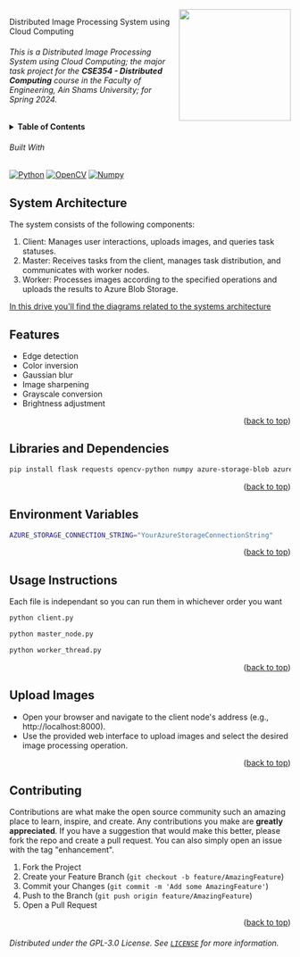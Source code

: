 
<!-- Much thanks to https://github.com/othneildrew/Best-README-Template for the template -->
<!-- And to https://github.com/alexandresanlim/Badges4-README.md-Profile for the badges -->
<img id="top" src="https://i.imgur.com/iW7JeHC.png" width="200" align="right" />

Distributed Image Processing System using Cloud Computing

  
###### This is a _Distributed Image Processing System using Cloud Computing_; the major task project for the **CSE354 - Distributed Computing** course in the Faculty of Engineering, Ain Shams University; for Spring 2024.

<details>
  <summary><b>Table of Contents</b></summary>
	<ol>
		<li><a href="#system-architecture">System Architecture</a></li>
    <li><a href="#features">Features</a></li>
    <li><a href="#libraries-and-dependencies">Libraries and Dependencies</a></li>
		<li><a href="#environment-variables">Environment Variables</a></li>
		<li><a href="#usage-instructions">Usage Instructions</a></li>
		<li><a href="#upload-images">Upload Images</a></li>
	</ol>
</details>


###### Built With

[![Python][python-shield]][python-url]
[![OpenCV][opencv-shield]][opencv-url]
[![Numpy][numpy-shield]][numpy-url]
<!-- [![Pandas][pandas-shield]][pandas-url] -->

## System Architecture
The system consists of the following components:

<ol>
  <li>Client: Manages user interactions, uploads images, and queries task statuses.</li>
  <li>Master: Receives tasks from the client, manages task distribution, and communicates with worker nodes.</li>
  <li>Worker: Processes images according to the specified operations and uploads the results to Azure Blob Storage.</li>
</ol>

<a href="https://drive.google.com/drive/folders/1XeuYIAMhx1omu4jxlUMmWX6BUMGJtcLN?usp=sharing">In this drive you'll find the diagrams related to the systems architecture</a>


## Features
<ul>
  <li>Edge detection</li>
  <li>Color inversion</li>
  <li>Gaussian blur</li>
  <li>Image sharpening</li>
  <li>Grayscale conversion</li>
  <li>Brightness adjustment</li>
</ul>

<p align="right">(<a href="#top">back to top</a>)</p>

## Libraries and Dependencies

  ```sh
  pip install flask requests opencv-python numpy azure-storage-blob azure-storage-queue
  ```

<p align="right">(<a href="#top">back to top</a>)</p>

## Environment Variables
```sh
AZURE_STORAGE_CONNECTION_STRING="YourAzureStorageConnectionString"
```
<p align="right">(<a href="#top">back to top</a>)</p>

## Usage Instructions

Each file is independant so you can run them in whichever order you want 

```sh
python client.py
```
```sh
python master_node.py
```
```sh
python worker_thread.py
```

<p align="right">(<a href="#top">back to top</a>)</p>

## Upload Images
<ul>
  <li>Open your browser and navigate to the client node's address (e.g., http://localhost:8000).</li>
  <li>Use the provided web interface to upload images and select the desired image processing operation.</li>
</ul>

<p align="right">(<a href="#top">back to top</a>)</p>

## Contributing

Contributions are what make the open source community such an amazing place to learn, inspire, and create. Any contributions you make are **greatly appreciated**.
If you have a suggestion that would make this better, please fork the repo and create a pull request. You can also simply open an issue with the tag "enhancement".

1. Fork the Project
2. Create your Feature Branch (`git checkout -b feature/AmazingFeature`)
3. Commit your Changes (`git commit -m 'Add some AmazingFeature'`)
4. Push to the Branch (`git push origin feature/AmazingFeature`)
5. Open a Pull Request

<p align="right">(<a href="#top">back to top</a>)</p>


###### Distributed under the  GPL-3.0 License. See [`LICENSE`](/LICENSE) for more information.

<!-- MARKDOWN LINKS & IMAGES -->
<!-- https://www.markdownguide.org/basic-syntax/#reference-style-links -->

[contributors-shield]: https://img.shields.io/github/contributors/vadrif-draco/asufecse483project-simpleperceptionstack.svg?style=for-the-badge
[contributors-url]: https://github.com/vadrif-draco/asufecse483project-simpleperceptionstack/graphs/contributors
[forks-shield]: https://img.shields.io/github/forks/vadrif-draco/asufecse483project-simpleperceptionstack.svg?style=for-the-badge
[forks-url]: https://github.com/vadrif-draco/asufecse483project-simpleperceptionstack/network/members
[stars-shield]: https://img.shields.io/github/stars/vadrif-draco/asufecse483project-simpleperceptionstack.svg?style=for-the-badge
[stars-url]: https://github.com/vadrif-draco/asufecse483project-simpleperceptionstack/stargazers
[issues-shield]: https://img.shields.io/github/issues/vadrif-draco/asufecse483project-simpleperceptionstack.svg?style=for-the-badge
[issues-url]: https://github.com/vadrif-draco/asufecse483project-simpleperceptionstack/issues

[python-shield]: https://img.shields.io/badge/Python-FFD43B?style=for-the-badge&logo=python&logoColor=blue
[python-url]: https://www.python.org/
[opencv-shield]: https://img.shields.io/badge/OpenCV-27338e?style=for-the-badge&logo=OpenCV&logoColor=white
[opencv-url]: https://opencv.org/
[numpy-shield]: https://img.shields.io/badge/Numpy-777BB4?style=for-the-badge&logo=numpy&logoColor=white
[numpy-url]: https://numpy.org/
[pandas-shield]: https://img.shields.io/badge/Pandas-2C2D72?style=for-the-badge&logo=pandas&logoColor=white
[pandas-url]: https://pandas.pydata.org/
[jupyter-shield]:	https://img.shields.io/badge/Jupyter-e46e32.svg?&style=for-the-badge&logo=Jupyter&logoColor=white
[jupyter-url]: https://jupyter.org/
[colab-shield]: https://img.shields.io/badge/Colab-F9AB00?style=for-the-badge&logo=googlecolab&color=525252
[colab-url]: https://colab.research.google.com/

[before-vision]: assets/test_images/test5.jpg
